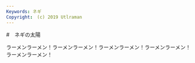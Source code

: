 ```yaml
---
Keywords: ネギ
Copyright:　(c) 2019 Utlraman
---
```


#　ネギの太陽　

ラーメンラーメン！ラーメンラーメン！ラーメンラーメン！ラーメンラーメン！ラーメンラーメン！

